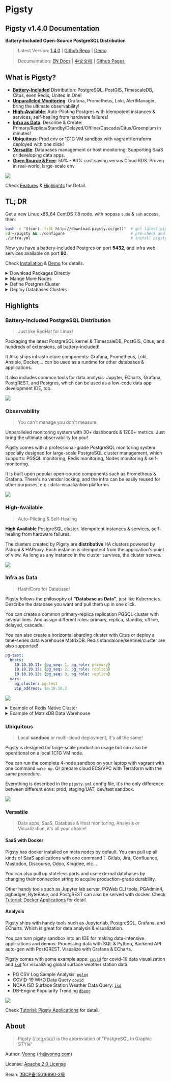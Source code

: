 # Pigsty

## Pigsty v1.4.0 Documentation

**Battery-Included Open-Source PostgreSQL Distribution**

> Latest Version: [1.4.0](https://github.com/Vonng/pigsty/releases/tag/v1.4.0)  |  [Github Repo](https://github.com/Vonng/pigsty) | [Demo](http://demo.pigsty.cc)
>
> Documentation: [EN Docs](https://pigsty.cc/) | [中文文档](https://pigsty.cc/#/zh-cn/) | [Github Pages](https://vonng.github.io/pigsty/#/)



## What is Pigsty?

* [**Battery-Included**](#Distribution) Distribution: PostgreSQL, PostGIS, TimescaleDB, Citus, even Redis, United in One!
* [**Unparalleled Monitoring**](#Observability): Grafana, Prometheus, Loki, AlertManager, bring the ultimate observability!
* [**High-Available**](#High-Available): Auto-Piloting Postgres with idempotent instances & services, self-healing from hardware failures!
* [**Infra as Data**](#infra-as-data): Describe & Create: Primary/Replica/Standby/Delayed/Offline/Cascade/Citus/Greenplum in minutes!
* [**Ubiquitous**](#Ubiquitous): Prod env or 1C1G VM sandbox with vagrant/terraform deployed with one click!
* [**Versatile**](#versatile):  Databases management or host monitoring. Supporting SaaS or developing data apps.
* [**Open Source & Free**](#Specification): 50% - 80% cost saving versus Cloud RDS. Proven in real-world, large-scale env.

[![](_media/WHAT_EN.svg)](docs/s-feature.md)

Check [Features](docs/s-feature.md) & [Highlights](#highlights) for Detail.



## TL; DR

Get a new Linux x86_64 CentOS 7.8 node. with nopass `sudo` & `ssh` access, then:

```bash
bash -c "$(curl -fsSL http://download.pigsty.cc/get)"  # get latest pigsty source
cd ~/pigsty && ./configure                             # pre-check and config templating 
./infra.yml                                            # install pigsty on current node
```

Now you have a battery-included Postgres on port **5432**, and infra web services available on port **80**.

Check [Installation](docs/s-install.md) & [Demo](http://demo.pigsty.cc) for details.

<details><summary>Download Packages Directly</summary>

Pigsty source & software packages can be downloaded directly via `curl` in case of no Internet connection:

```bash
curl -SL https://github.com/Vonng/pigsty/releases/download/v1.4.0/pkg.tgz -o /tmp/pkg.tgz
curl -SL https://github.com/Vonng/pigsty/releases/download/v1.4.0/pigsty.tgz | gzip -d | tar -xC
```

</details>


<details><summary>Mange More Nodes</summary>

You can add more nodes to Pigsty with [`nodes.yml`](p-nodes.md#nodes) after meta node is installed with [`infra.yml`](p-infra.md#infra).

```bash
./nodes.yml  -l pg-test      # init 3 nodes of cluster pg-test
```

</details>

<details><summary>Define Postgres Cluster</summary>

You can define a HA Postgres Cluster with streaming replication in a few lines of code:

```yaml
pg-test:
  hosts:
    10.10.10.11: {pg_seq: 1, pg_role: primary} 
    10.10.10.12: {pg_seq: 2, pg_role: replica}
    10.10.10.13: {pg_seq: 3, pg_role: replica}
  vars: 
    pg_cluster: pg-test
```

You can create Postgres with different [roles](d-pgsql.md) by declaring them: primary, replica, standby, delayed, offline, cascade, etc...

</details>


<details><summary>Deploy Databases Clusters</summary>

You can deploy different types of databases & clusters with corresponding playbooks.

* [`pgsql.yml`](p-pgsql.md#pgsql): Deploy PostgreSQL HA clusters.
* [`redis.yml`](p-redis.md#redis): Deploy Redis clusters.
* [`pgsql-matrix.yml`](p-pgsql.md#pgsql-matrix): Deploy matrixdb data warehouse (greenplum7).

```bash
./pgsql.yml         -l pg-test      # init 1-primary-2-replica pgsql cluster
./redis.yml         -l redis-test   # init redis cluster redis-test
./pigsty-matrix.yml -l mx-*         # init MatrixDB cluster mx-mdw,mx-sdw .....
```

</details>





## Highlights


### Battery-Included PostgreSQL Distribution

> Just like RedHat for Linux!

Packaging the latest PostgreSQL kernel & TimescaleDB, PostGIS, Citus, and hundreds of extensions, all battery-included!

It Also ships infrastructure components: Grafana, Prometheus, Loki, Ansible, Docker,… can be used as a runtime for other databases & applications.

It also includes common tools for data analysis: Jupyter, ECharts, Grafana, PostgREST, and Postgres, which can be used as a low-code data app development IDE, too.

![](_media/ARCH.svg)



### Observability

> You can't manage you don't measure

Unparalleled monitoring system with 30+ dashboards & 1200+ metrics. Just bring the ultimate observability for you!

Pigsty comes with a professional-grade PostgreSQL monitoring system specially designed for large-scale PostgreSQL cluster management, which supports: PGSQL monitoring, Redis monitoring, Nodes monitoring & self-monitoring.

It is built upon popular open-source components such as Prometheus & Grafana. There's no vendor locking, and the infra can be easily reused for other purposes, e.g.: data-visualization platforms.

![](_media/overview-monitor.jpg)


### High-Available

> Auto-Piloting & Self-Healing

**High** **Available** PostgreSQL cluster. Idempotent instances & services, self-healing from hardware failures.

The clusters created by Pigsty are **distributive** HA clusters powered by Patroni & HAProxy. Each instance is idempotent from the application's point of view. As long as any instance in the cluster survives, the cluster serves.


![](_media/HA-PGSQL.svg)


### Infra as Data

> HashiCorp for Database!

Pigsty follows the philosophy of **"Database as Data"**, just like Kubernetes. Describe the database you want and pull them up in one click.

You can create a common primary-replica replication PGSQL cluster with several lines. And assign different roles: primary, replica, standby, offline, delayed, cascade.

You can also create a horizontal sharding cluster with Citus or deploy a time-series data warehouse MatrixDB. Redis standalone/sentinel/cluster are also supported!

```yaml
pg-test:
  hosts:
    10.10.10.11: {pg_seq: 1, pg_role: primary}
    10.10.10.12: {pg_seq: 2, pg_role: replica}
    10.10.10.13: {pg_seq: 3, pg_role: replica}
  vars: 
    pg_cluster: pg-test
    vip_address: 10.10.10.3
```

![](_media/interface.jpg)


</details>

<details>
<summary>Example of Redis Native Cluster</summary>

```yaml
redis-test:
  hosts:
    10.10.10.11:
      redis_node: 1
      redis_instances: { 6501 : {} ,6502 : {} ,6503 : {} ,6504 : {} ,6505 : {} ,6506 : {} }
    10.10.10.12:
      redis_node: 2
      redis_instances: { 6501 : {} ,6502 : {} ,6503 : {} ,6504 : {} ,6505 : {} ,6506 : {} }
  vars:
    redis_cluster: redis-test           # name of this redis 'cluster'
    redis_mode: cluster                 # standalone,cluster,sentinel
    redis_max_memory: 64MB              # max memory used by each redis instance
    redis_mem_policy: allkeys-lru       # memory eviction policy

```

</details>

<details>
<summary>Example of MatrixDB Data Warehouse</summary>

```yaml
#----------------------------------#
# cluster: mx-mdw (gp master)
#----------------------------------#
mx-mdw:
  hosts:
    10.10.10.10: { pg_seq: 1, pg_role: primary , nodename: mx-mdw-1 }
  vars:
    gp_role: master          # this cluster is used as greenplum master
    pg_shard: mx             # pgsql sharding name & gpsql deployment name
    pg_cluster: mx-mdw       # this master cluster name is mx-mdw
    pg_databases:
      - { name: matrixmgr , extensions: [ { name: matrixdbts } ] }
      - { name: meta }
    pg_users:
      - { name: meta , password: DBUser.Meta , pgbouncer: true }
      - { name: dbuser_monitor , password: DBUser.Monitor , roles: [ dbrole_readonly ], superuser: true }

    pgbouncer_enabled: true                # enable pgbouncer for greenplum master
    pgbouncer_exporter_enabled: false      # enable pgbouncer_exporter for greenplum master
    pg_exporter_params: 'host=127.0.0.1&sslmode=disable'  # use 127.0.0.1 as local monitor host

#----------------------------------#
# cluster: mx-sdw (gp master)
#----------------------------------#
mx-sdw:
  hosts:
    10.10.10.11:
      nodename: mx-sdw-1        # greenplum segment node
      pg_instances:             # greenplum segment instances
        6000: { pg_cluster: mx-seg1, pg_seq: 1, pg_role: primary , pg_exporter_port: 9633 }
        6001: { pg_cluster: mx-seg2, pg_seq: 2, pg_role: replica , pg_exporter_port: 9634 }
    10.10.10.12:
      nodename: mx-sdw-2
      pg_instances:
        6000: { pg_cluster: mx-seg2, pg_seq: 1, pg_role: primary , pg_exporter_port: 9633  }
        6001: { pg_cluster: mx-seg3, pg_seq: 2, pg_role: replica , pg_exporter_port: 9634  }
    10.10.10.13:
      nodename: mx-sdw-3
      pg_instances:
        6000: { pg_cluster: mx-seg3, pg_seq: 1, pg_role: primary , pg_exporter_port: 9633 }
        6001: { pg_cluster: mx-seg1, pg_seq: 2, pg_role: replica , pg_exporter_port: 9634 }
  vars:
    gp_role: segment               # these are nodes for gp segments
    pg_shard: mx                   # pgsql sharding name & gpsql deployment name
    pg_cluster: mx-sdw             # these segment clusters name is mx-sdw
    pg_preflight_skip: true        # skip preflight check (since pg_seq & pg_role & pg_cluster not exists)
    pg_exporter_config: pg_exporter_basic.yml                             # use basic config to avoid segment server crash
    pg_exporter_params: 'options=-c%20gp_role%3Dutility&sslmode=disable'  # use gp_role = utility to connect to segments
```

</details>




### Ubiquitous

> Local **sandbox** or multi-cloud deployment, It's all the same!

Pigsty is designed for large-scale production usage but can also be operational on a local 1C1G VM node.

You can run the complete 4-node sandbox on your laptop with vagrant with one command `make up`. Or prepare cloud ECS/VPC with Terraform with the same procedure.

Everything is described in the `pigsty.yml` config file, it's the only difference between different envs: prod, staging/UAT, dev/test sandbox.

![](_media/SANDBOX.gif)





### Versatile

> Data apps, SaaS, Database & Host monitoring, Analysis or Visualization, it's all your choice!

#### SaaS with Docker

Pigsty has docker installed on meta nodes by default. You can pull up all kinds of SaaS applications with one command： Gitlab, Jira, Confluence, Mastodon, Discourse, Odoo, Kingdee, etc...

You can also pull up stateless parts and use external databases by changing their connection string to acquire production-grade durability.

Other handy tools such as Jupyter lab server, PGWeb CLI tools, PGAdmin4, pgbadger, ByteBase, and PostgREST can also be served with docker. Check [Tutorial: Docker Applications](docs/t-docker.md) for detail.

#### Analysis

Pigsty ships with handy tools such as Jupyterlab, PostgreSQL, Grafana, and ECharts. Which is great for data analysis & visualization.

You can turn pigsty sandbox into an IDE for making data-intensive applications and demos: Processing data with SQL & Python, Backend API auto-gen with PostGREST. Visualize with Grafana & ECharts.

Pigsty comes with some example apps:  [`covid`](http://demo.pigsty.cc/d/covid-overview) for covid-19 data visualization and [`isd`](http://demo.pigsty.cc/d/isd-overview) for visualizing global surface weather station data.

* PG CSV Log Sample Analysis: [`pglog`](http://demo.pigsty.cc/d/pglog-overview)
* COVID-19 WHO Data Query [`covid`](http://demo.pigsty.cc/d/covid-overview)
* NOAA ISD Surface Station Weather Data Query: [`isd`](http://demo.pigsty.cc/d/isd-overview)
* DB-Engine Popularity Trending [`dbeng`](http://demo.pigsty.cc/d/dbeng-overview)

[![](_media/overview-covid.jpg)](http://demo.pigsty.cc/d/covid-overview)

Check [Tutorial: Pigsty Applications](t-application.md) for detail.




## About

> Pigsty (/ˈpɪɡˌstaɪ/) is the abbreviation of "PostgreSQL In Graphic STYle"

Author: [Vonng](https://vonng.com/en) ([rh@vonng.com](mailto:rh@vonng.com))

License: [Apache 2.0 License](https://github.com/Vonng/Capslock/blob/master/LICENSE)

Beian: [浙ICP备15016890-2号](https://beian.miit.gov.cn/)